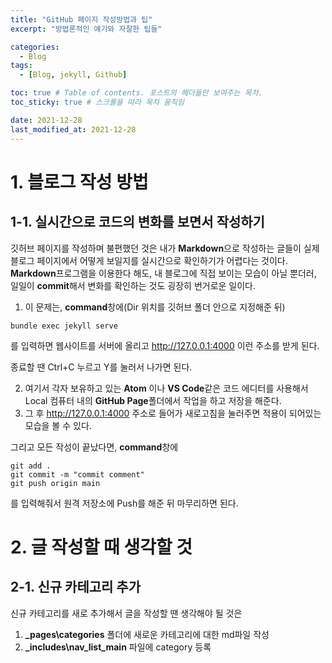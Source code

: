 ```yaml
---
title: "GitHub 페이지 작성방법과 팁"
excerpt: "방법론적인 얘기와 자잘한 팁들"

categories:
  - Blog
tags:
  - [Blog, jekyll, Github]

toc: true # Table of contents. 포스트의 헤더들만 보여주는 목차.
toc_sticky: true # 스크롤을 따라 목차 움직임

date: 2021-12-28
last_modified_at: 2021-12-28
---
```


# 1. 블로그 작성 방법
## 1-1. 실시간으로 코드의 변화를 보면서 작성하기
깃허브 페이지를 작성하며 불편했던 것은 내가 **Markdown**으로 작성하는 글들이 실제 블로그 페이지에서 어떻게 보일지를
실시간으로 확인하기가 어렵다는 것이다.  
**Markdown**프로그램을 이용한다 해도, 내 블로그에 직접 보이는 모습이 아닐 뿐더러,
일일이 **commit**해서 변화를 확인하는 것도 굉장히 번거로운 일이다.  

1. 이 문제는, **command**창에(Dir 위치를 깃허브 폴더 안으로 지정해준 뒤)
```
bundle exec jekyll serve
```
를 입력하면 웹사이트를 서버에 올리고 <http://127.0.0.1:4000> 이런 주소를 받게 된다.  

종료할 땐 Ctrl+C 누르고 Y를 눌러서 나가면 된다.  

2. 여기서 각자 보유하고 있는 **Atom** 이나 **VS Code**같은 코드 에디터를 사용해서  
Local 컴퓨터 내의 **GitHub Page**폴더에서 작업을 하고 저장을 해준다.  
3. 그 후 <http://127.0.0.1:4000> 주소로 들어가 새로고침을 눌러주면 적용이 되어있는 모습을 볼 수 있다.  

그리고 모든 작성이 끝났다면, **command**창에 
```
git add .
git commit -m "commit comment"
git push origin main
```
를 입력해줘서 원격 저장소에 Push를 해준 뒤 마무리하면 된다.

# 2. 글 작성할 때 생각할 것
## 2-1. 신규 카테고리 추가
신규 카테고리를 새로 추가해서 글을 작성할 땐 생각해야 될 것은
1. **_pages\categories** 폴더에 새로운 카테고리에 대한 md파일 작성  
2. **_includes\nav_list_main** 파일에 category 등록